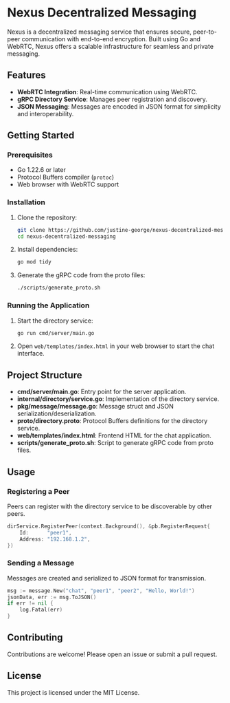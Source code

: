 # Nexus Decentralized Messaging

Nexus is a decentralized messaging service that ensures secure, peer-to-peer communication with end-to-end encryption. Built using Go and WebRTC, Nexus offers a scalable infrastructure for seamless and private messaging.

## Features

- **WebRTC Integration**: Real-time communication using WebRTC.
- **gRPC Directory Service**: Manages peer registration and discovery.
- **JSON Messaging**: Messages are encoded in JSON format for simplicity and interoperability.

## Getting Started

### Prerequisites

- Go 1.22.6 or later
- Protocol Buffers compiler (`protoc`)
- Web browser with WebRTC support

### Installation

1. Clone the repository:
    ```sh
    git clone https://github.com/justine-george/nexus-decentralized-messaging.git
    cd nexus-decentralized-messaging
    ```

2. Install dependencies:
    ```sh
    go mod tidy
    ```

3. Generate the gRPC code from the proto files:
    ```sh
    ./scripts/generate_proto.sh
    ```

### Running the Application

1. Start the directory service:
    ```sh
    go run cmd/server/main.go
    ```

2. Open `web/templates/index.html` in your web browser to start the chat interface.

## Project Structure

- **cmd/server/main.go**: Entry point for the server application.
- **internal/directory/service.go**: Implementation of the directory service.
- **pkg/message/message.go**: Message struct and JSON serialization/deserialization.
- **proto/directory.proto**: Protocol Buffers definitions for the directory service.
- **web/templates/index.html**: Frontend HTML for the chat application.
- **scripts/generate_proto.sh**: Script to generate gRPC code from proto files.

## Usage

### Registering a Peer

Peers can register with the directory service to be discoverable by other peers.

```go
dirService.RegisterPeer(context.Background(), &pb.RegisterRequest{
    Id:      "peer1",
    Address: "192.168.1.2",
})
```

### Sending a Message

Messages are created and serialized to JSON format for transmission.

```go
msg := message.New("chat", "peer1", "peer2", "Hello, World!")
jsonData, err := msg.ToJSON()
if err != nil {
    log.Fatal(err)
}
```

## Contributing

Contributions are welcome! Please open an issue or submit a pull request.

## License

This project is licensed under the MIT License.